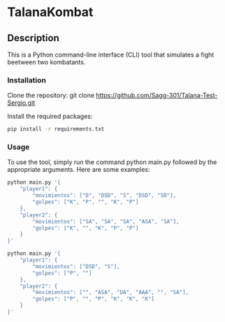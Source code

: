 # TalanaKombat

## Description

This is a Python command-line interface (CLI) tool that simulates a fight beetween two kombatants.

### Installation

Clone the repository:
git clone https://github.com/Sagg-301/Talana-Test-Sergio.git

Install the required packages:

```sh
pip install -r requirements.txt
```

### Usage

To use the tool, simply run the command python main.py followed by the appropriate arguments. Here are some examples:

```sh
python main.py '{
	"player1": {
		"movimientos": ["D", "DSD", "S", "DSD", "SD"],
		"golpes": ["K", "P", "", "K", "P"]
	},
	"player2": {
		"movimientos": ["SA", "SA", "SA", "ASA", "SA"],
		"golpes": ["K", "", "K", "P", "P"]
	}
}'
```

```sh
python main.py '{
	"player1": {
		"movimientos": ["DSD", "S"],
		"golpes": ["P", ""]
	},
	"player2": {
		"movimientos": ["", "ASA", "DA", "AAA", "", "SA"],
		"golpes": ["P", "", "P", "K", "K", "K"]
	}
}'
```
